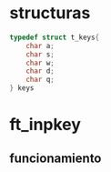 # structuras
```C
typedef struct t_keys{
	char a;
	char s;
	char w;
	char d;
	char q;
} keys
```

# ft_inpkey
## funcionamiento
